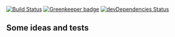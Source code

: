 [![Build Status](https://travis-ci.org/Nullizer/monosite.svg?branch=master)](https://travis-ci.org/Nullizer/monosite)
[![Greenkeeper badge](https://badges.greenkeeper.io/Nullizer/monosite.svg)](https://greenkeeper.io/)
[![devDependencies Status](https://david-dm.org/Nullizer/monosite/dev-status.svg)](https://david-dm.org/Nullizer/monosite?type=dev)
## Some ideas and tests

